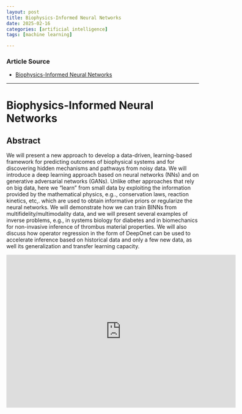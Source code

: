 ```yaml
---
layout: post
title: Biophysics-Informed Neural Networks
date: 2025-02-16
categories: [artificial intelligence]
tags: [machine learning]

---
```


### Article Source


* [Biophysics-Informed Neural Networks](https://www.youtube.com/watch?v=xxee_ebXhS0)

---


# Biophysics-Informed Neural Networks

## Abstract


We will present a new approach to develop a data-driven, learning-based framework for predicting outcomes of biophysical systems and for discovering hidden mechanisms and pathways from noisy data. We will introduce a deep learning approach based on neural networks (NNs) and on generative adversarial networks (GANs). Unlike other approaches that rely on big data, here we “learn” from small data by exploiting the information provided by the mathematical physics, e.g.., conservation laws, reaction kinetics, etc,. which are used to obtain informative priors or regularize the neural networks. We will demonstrate how we can train BINNs from multifidelity/multimodality data, and we will present several examples of inverse problems, e.g., in systems biology for diabetes and in biomechanics for non-invasive inference of thrombus material properties. We will also discuss how operator regression in the form of DeepOnet can be used to accelerate inference based on historical data and only a few new data, as well its generalization and transfer learning capacity.

<iframe width="600" height="400" src="https://www.youtube.com/embed/xxee_ebXhS0?si=EanQtDfGJfv4iiQ5" title="YouTube video player" frameborder="0" allow="accelerometer; autoplay; clipboard-write; encrypted-media; gyroscope; picture-in-picture; web-share" referrerpolicy="strict-origin-when-cross-origin" allowfullscreen></iframe>
